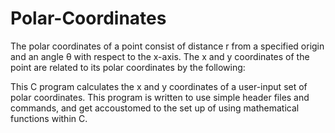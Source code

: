 # Polar-Coordinates

The polar coordinates of a point consist of distance r from a specified origin and an angle θ with respect to the x-axis. The x and y coordinates of the point are related to its polar coordinates by the following:



This C program calculates the x and y coordinates of a user-input set of polar coordinates. This program is written to use simple header files and commands, and get accoustomed to the set up of using mathematical functions within C. 
